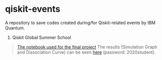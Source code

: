 # qiskit-events
A repository to save codes created during/for Qiskit-related events by IBM Quantum.

1. Qiskit Global Summer School
> [The notebook used for the final project]()
> The results (Simulation Graph and Dissociation Curve) can be seen [here](https://qgssshowcase.squarespace.com/showcase-part-2/team-104-quantasean) (password: 2020student).
